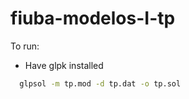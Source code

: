 # fiuba-modelos-I-tp

To run:

* Have glpk installed

``` bash
  glpsol -m tp.mod -d tp.dat -o tp.sol
```
